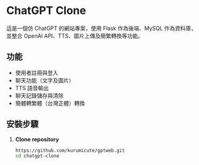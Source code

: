 # ChatGPT Clone

這是一個仿 ChatGPT 的網站專案，使用 Flask 作為後端、MySQL 作為資料庫，並整合 OpenAI API、TTS、圖片上傳及簡繁轉換等功能。

## 功能

- 使用者註冊與登入
- 聊天功能（文字及圖片）
- TTS 語音輸出
- 聊天記錄儲存與清除
- 簡體轉繁體（台灣正體）轉換

## 安裝步驟

1. **Clone repository**

   ```bash
   https://github.com/kurumicute/gptweb.git
   cd chatgpt-clone
